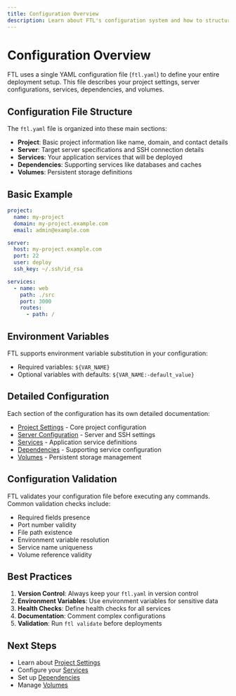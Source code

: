```yaml
---
title: Configuration Overview
description: Learn about FTL's configuration system and how to structure your ftl.yaml file
---
```


# Configuration Overview

FTL uses a single YAML configuration file (`ftl.yaml`) to define your entire deployment setup. This file describes your project settings, server configurations, services, dependencies, and volumes.

## Configuration File Structure

The `ftl.yaml` file is organized into these main sections:

- **Project**: Basic project information like name, domain, and contact details
- **Server**: Target server specifications and SSH connection details
- **Services**: Your application services that will be deployed
- **Dependencies**: Supporting services like databases and caches
- **Volumes**: Persistent storage definitions

## Basic Example

```yaml
project:
  name: my-project
  domain: my-project.example.com
  email: admin@example.com

server:
  host: my-project.example.com
  port: 22
  user: deploy
  ssh_key: ~/.ssh/id_rsa

services:
  - name: web
    path: ./src
    port: 3000
    routes:
      - path: /
```

## Environment Variables

FTL supports environment variable substitution in your configuration:

- Required variables: `${VAR_NAME}`
- Optional variables with defaults: `${VAR_NAME:-default_value}`

## Detailed Configuration

Each section of the configuration has its own detailed documentation:

- [Project Settings](./project-settings.md) - Core project configuration
- [Server Configuration](./services.md) - Server and SSH settings
- [Services](./services.md) - Application service definitions
- [Dependencies](./dependencies.md) - Supporting service configuration
- [Volumes](./volumes.md) - Persistent storage management

## Configuration Validation

FTL validates your configuration file before executing any commands. Common validation checks include:

- Required fields presence
- Port number validity
- File path existence
- Environment variable resolution
- Service name uniqueness
- Volume reference validity

## Best Practices

1. **Version Control**: Always keep your `ftl.yaml` in version control
2. **Environment Variables**: Use environment variables for sensitive data
3. **Health Checks**: Define health checks for all services
4. **Documentation**: Comment complex configurations
5. **Validation**: Run `ftl validate` before deployments

## Next Steps

- Learn about [Project Settings](./project-settings.md)
- Configure your [Services](./services.md)
- Set up [Dependencies](./dependencies.md)
- Manage [Volumes](./volumes.md)
